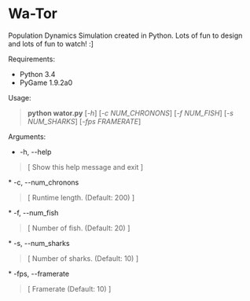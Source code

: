 Wa-Tor
======

Population Dynamics Simulation created in Python. 
Lots of fun to design and lots of fun to watch! :]


Requirements:
* Python 3.4
* PyGame 1.9.2a0

Usage: 
<blockquote><b>python wator.py</b> [<i>-h</i>] [<i>-c NUM_CHRONONS</i>] [<i>-f NUM_FISH</i>] [<i>-s NUM_SHARKS</i>] [<i>-fps FRAMERATE</i>]</blockquote>

Arguments:
*  -h, --help 
<blockquote>[ Show this help message and exit ]</blockquote>
*  -c, --num_chronons 
<blockquote>[ Runtime length. (Default: 200) ]</blockquote>
*  -f, --num_fish 
<blockquote>[ Number of fish. (Default: 20) ]</blockquote>
*  -s, --num_sharks 
<blockquote>[ Number of sharks. (Default: 10) ]</blockquote>
* -fps, --framerate 
<blockquote>[ Framerate (Default: 10) ]</blockquote>
